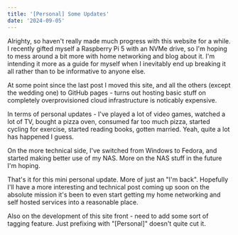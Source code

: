 ```yaml
---
title: '[Personal] Some Updates'
date: '2024-09-05'
---
```


Alrighty, so haven't really made much progress with this website for a while. I recently gifted myself a Raspberry Pi 5
with an NVMe drive, so I'm hoping to mess around a bit more with home networking and blog about it. I'm intending it 
more as a guide for myself when I inevitably end up breaking it all rather than to be informative to anyone else.

At some point since the last post I moved this site, and all the others (except the wedding one) to GitHub pages - 
turns out hosting basic stuff on completely overprovisioned cloud infrastructure is noticably expensive.

In terms of personal updates - I've played a lot of video games, watched a lot of TV, bought a pizza oven, consumed 
far too much pizza, started cycling for exercise, started reading books, gotten married. Yeah, quite a lot has happened 
I guess.

On the more technical side, I've switched from Windows to Fedora, and started making better use of my NAS. More on the
NAS stuff in the future I'm hoping.

That's it for this mini personal update. More of just an "I'm back". Hopefully I'll have a more interesting and 
technical post coming up soon on the absolute mission it's been to even start getting my home networking and self 
hosted services into a reasonable place.

Also on the development of this site front - need to add some sort of tagging feature. Just prefixing with 
"[Personal]" doesn't quite cut it.
